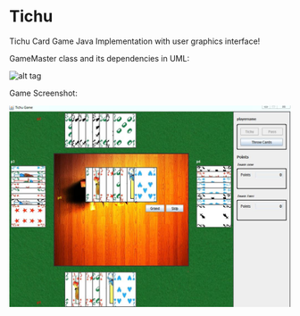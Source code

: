 # Tichu
Tichu Card Game Java Implementation with user graphics interface!

GameMaster class and its dependencies in UML:

![alt tag](https://github.com/pgaref/Tichu/blob/master/Docs_/tichu_game.png)


Game Screenshot:

![alt tag](https://github.com/pgaref/Tichu/blob/master/Docs_/1.JPG)
